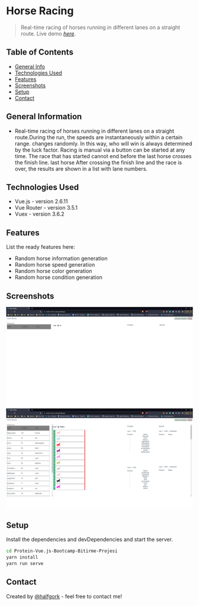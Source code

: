 # Horse Racing
> Real-time racing of horses running in different lanes on a straight route.
> Live demo [_here_](https://protein-horse-racing.netlify.app/). <!-- If you have the project hosted somewhere, include the link here. -->

## Table of Contents
* [General Info](#general-information)
* [Technologies Used](#technologies-used)
* [Features](#features)
* [Screenshots](#screenshots)
* [Setup](#setup)
* [Contact](#contact)



## General Information
- Real-time racing of horses running in different lanes on a straight route.During the run, the speeds are instantaneously within a certain range.
changes randomly. In this way, who will win is always determined by the luck factor. Racing is manual via a button
can be started at any time. The race that has started cannot end before the last horse crosses the finish line. last horse
After crossing the finish line and the race is over, the results are shown in a list with lane numbers.



## Technologies Used
- Vue.js - version 2.6.11
- Vue Router - version 3.5.1
- Vuex - version 3.6.2


## Features
List the ready features here:
- Random horse information generation
- Random horse speed generation
- Random horse color generation
- Random horse condition generation


## Screenshots
![OpeningScene](./img/OpeningScene.png)
![AfterGenerateSchedule](./img/AfterGenerateSchedule.png)
<!-- If you have screenshots you'd like to share, include them here. -->


## Setup


Install the dependencies and devDependencies and start the server.

```sh
cd Protein-Vue.js-Bootcamp-Bitirme-Projesi
yarn install
yarn run serve
```
## Contact
Created by [@halfgork](https://www.linkedin.com/in/gorkemsakalak/) - feel free to contact me!
